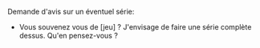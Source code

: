 

Demande d'avis sur un éventuel série: 
- Vous souvenez vous de [jeu] ? J'envisage de faire une série complète dessus. Qu'en pensez-vous ?